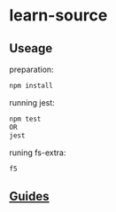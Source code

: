 # learn-source

## Useage

preparation:

```javascript
npm install
```

running jest:

```javascript
npm test
OR
jest
```

runing fs-extra:

```javascript
f5
```

## [Guides](https://github.com/xifancoding/learn-notes)
